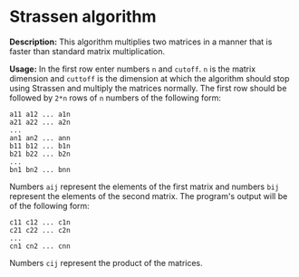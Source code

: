 # Strassen algorithm

**Description:** This algorithm multiplies two matrices in a manner that is faster than standard matrix multiplication.

**Usage:** In the first row enter numbers `n` and `cutoff`. `n` is the matrix dimension and `cuttoff` is the dimension at which the algorithm should stop using Strassen and multiply the matrices normally. The first row should be followed by `2*n` rows of `n` numbers of the following form:

```
a11 a12 ... a1n
a21 a22 ... a2n
...
an1 an2 ... ann
b11 b12 ... b1n
b21 b22 ... b2n
...
bn1 bn2 ... bnn
```
Numbers `aij` represent the elements of the first matrix and numbers `bij` represent the elements of the second matrix. The program's output will be of the following form:

```
c11 c12 ... c1n
c21 c22 ... c2n
...
cn1 cn2 ... cnn
```
Numbers `cij` represent the product of the matrices.